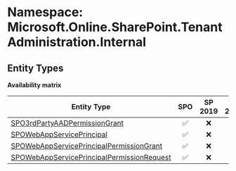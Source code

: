 # Namespace: Microsoft.Online.SharePoint.TenantAdministration.Internal

## Entity Types

**Availability matrix**

Entity Type | SPO | SP 2019 | SP 2016 | SP 2013
----------|:---:|:-------:|:-------:|:-------
[SPO3rdPartyAADPermissionGrant](./EntityTypes/SPO3rdPartyAADPermissionGrant.md) | ✅ | ❌ | ❌ | ❌
[SPOWebAppServicePrincipal](./EntityTypes/SPOWebAppServicePrincipal.md) | ✅ | ❌ | ❌ | ❌
[SPOWebAppServicePrincipalPermissionGrant](./EntityTypes/SPOWebAppServicePrincipalPermissionGrant.md) | ✅ | ❌ | ❌ | ❌
[SPOWebAppServicePrincipalPermissionRequest](./EntityTypes/SPOWebAppServicePrincipalPermissionRequest.md) | ✅ | ❌ | ❌ | ❌